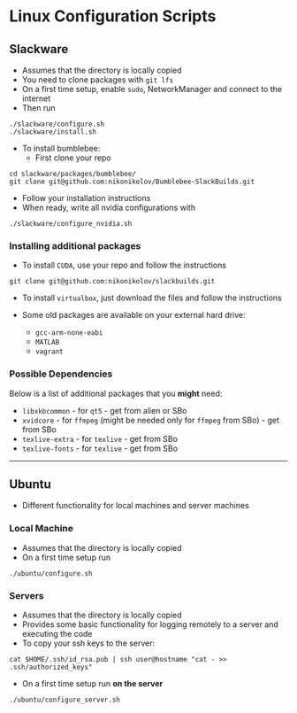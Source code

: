 # Linux Configuration Scripts

## Slackware
- Assumes that the directory is locally copied
- You need to clone packages with `git lfs`
- On a first time setup, enable `sudo`, NetworkManager and connect to the internet
- Then run
```
./slackware/configure.sh
./slackware/install.sh
```
- To install bumblebee:
  - First clone your repo
```
cd slackware/packages/bumblebee/
git clone git@github.com:nikonikolov/Bumblebee-SlackBuilds.git
```
  - Follow your installation instructions
  - When ready, write all nvidia configurations with
```
./slackware/configure_nvidia.sh
```

### Installing additional packages

- To install `CUDA`, use your repo and follow the instructions
```
git clone git@github.com:nikonikolov/slackbuilds.git
```

- To install `virtualbox`, just download the files and follow the instructions

- Some old packages are available on your external hard drive:
  - `gcc-arm-none-eabi`
  - `MATLAB`
  - `vagrant`

### Possible Dependencies

Below is a list of additional packages that you **might** need:
- `libxkbcommon` - for `qt5` - get from alien or SBo
- `xvidcore` - for `ffmpeg` (might be needed only for `ffmpeg` from SBo) - get from SBo
- `texlive-extra` - for `texlive` - get from SBo
- `texlive-fonts` - for `texlive` - get from SBo


---


## Ubuntu
- Different functionality for local machines and server machines

### Local Machine
- Assumes that the directory is locally copied
- On a first time setup run
```
./ubuntu/configure.sh
```

### Servers
- Assumes that the directory is locally copied
- Provides some basic functionality for logging remotely to a server
and executing the code
- To copy your ssh keys to the server:
```
cat $HOME/.ssh/id_rsa.pub | ssh user@hostname "cat - >> .ssh/authorized_keys"
```
- On a first time setup run **on the server**
```
./ubuntu/configure_server.sh
```
